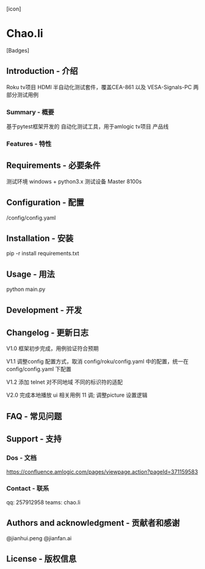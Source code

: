 [icon]

# Chao.li

[Badges]

## Introduction - 介绍
Roku tv项目 HDMI 半自动化测试套件，覆盖CEA-861 以及 VESA-Signals-PC 两部分测试用例

### Summary - 概要
基于pytest框架开发的 自动化测试工具，用于amlogic tv项目 产品线

### Features - 特性

## Requirements - 必要条件
测试环境 windows + python3.x 
测试设备 Master 8100s


## Configuration - 配置
/config/config.yaml

## Installation - 安装
pip -r install requirements.txt

## Usage - 用法
python main.py

## Development - 开发

## Changelog - 更新日志
V1.0  框架初步完成，用例验证符合预期

V1.1  调整config 配置方式，取消 config/roku/config.yaml 中的配置，统一在config/config.yaml 下配置

V1.2  添加 telnet 对不同地域 不同的标识符的适配

V2.0  完成本地播放 ui 相关用例 11 调; 调整picture 设置逻辑 

## FAQ - 常见问题

## Support - 支持

### Dos - 文档
https://confluence.amlogic.com/pages/viewpage.action?pageId=371159583

### Contact - 联系
qq: 257912958
teams: chao.li

## Authors and acknowledgment - 贡献者和感谢
@jianhui.peng @jianfan.ai 

## License - 版权信息